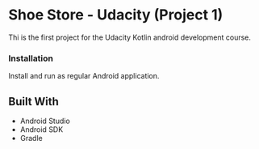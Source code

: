 # Shoe Store - Udacity (Project 1)

Thi is the first project for the Udacity Kotlin android development course.

### Installation

Install and run as regular Android application.

## Built With

* Android Studio
* Android SDK
* Gradle
